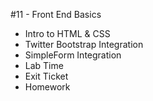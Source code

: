 #11 - Front End Basics 

* Intro to HTML & CSS 
* Twitter Bootstrap Integration
* SimpleForm Integration 
* Lab Time
* Exit Ticket
* Homework 